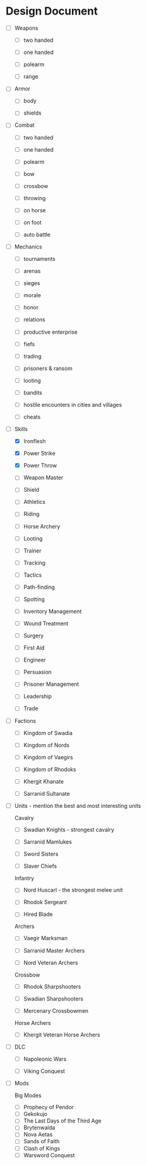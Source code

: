 # Design Document



- [ ] Weapons
  - [ ] two handed
  - [ ] one handed
  - [ ] polearm
  - [ ] range



- [ ] Armor
  - [ ] body
  - [ ] shields



- [ ] Combat
  - [ ] two handed
  - [ ] one handed
  - [ ] polearm
  - [ ] bow
  - [ ] crossbow
  - [ ] throwing
  - [ ] on horse
  - [ ] on foot
  - [ ] auto battle



- [ ] Mechanics
  - [ ] tournaments
  - [ ] arenas
  - [ ] sieges
  - [ ] morale
  - [ ] honor
  - [ ] relations
  - [ ] productive enterprise
  - [ ] fiefs
  - [ ] trading
  - [ ] prisoners & ransom
  - [ ] looting
  - [ ] bandits
  - [ ] hostile encounters in cities and villages
  - [ ] cheats



- [ ] Skills
  - [x] Ironflesh
  - [x] Power Strike
  - [x] Power Throw
  - [ ] Weapon Master
  - [ ] Shield
  - [ ] Athletics
  - [ ] Riding
  - [ ] Horse Archery
  - [ ] Looting
  - [ ] Trainer
  - [ ] Tracking
  - [ ] Tactics
  - [ ] Path-finding
  - [ ] Spotting
  - [ ] Inventory Management
  - [ ] Wound Treatment
  - [ ] Surgery
  - [ ] First Aid
  - [ ] Engineer
  - [ ] Persuasion
  - [ ] Prisoner Management
  - [ ] Leadership
  - [ ] Trade





- [ ] Factions
  - [ ] Kingdom of Swadia
  - [ ] Kingdom of Nords
  - [ ] Kingdom of Vaegirs
  - [ ] Kingdom of Rhodoks
  - [ ] Khergit Khanate
  - [ ] Sarranid Sultanate



- [ ] Units - mention the best and most interesting units

  

  Cavalry

  - [ ] Swadian Knights - strongest cavalry
  - [ ] Sarranid Mamlukes
  - [ ] Sword Sisters
  - [ ] Slaver Chiefs

  

  Infantry

  - [ ] Nord Huscarl - the strongest melee unit
  - [ ] Rhodok Sergeant
  - [ ] Hired Blade

  

  Archers	

  - [ ] Vaegir Marksman
  - [ ] Sarranid Master Archers
  - [ ] Nord Veteran Archers

  

  Crossbow

  - [ ] Rhodok Sharpshooters
  - [ ] Swadian Sharpshooters
  - [ ] Mercenary Crossbowmen

  

  Horse Archers	

  - [ ] Khergit Veteran Horse Archers



- [ ] DLC
  - [ ] Napoleonic Wars
  - [ ] Viking Conquest



- [ ] Mods

  

  Big Modes

  - [ ] Prophecy of Pendor
  - [ ] Gekokujo
  - [ ] The Last Days of the Third Age
  - [ ] Brytenwalda
  - [ ] Nova Aetas
  - [ ] Sands of Faith
  - [ ] Clash of Kings
  - [ ] Warsword Conquest
